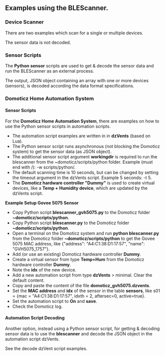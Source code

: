 ## Examples using the BLEScanner.

### Device Scanner
There are two examples which scan for a single or multiple devices.

The sensor data is not decoded.

### Sensor Scripts
The **Python sensor** scripts are used to get & decode the sensor data and run the BLEScanner as an external process.

The output, JSON object containing an array with one or more devices (sensors), is decoded according the data format specifications.

### Domoticz Home Automation System
#### Sensor Scripts
For the **Domoticz Home Automation System**, there are examples on how to use the Python sensor scripts in automation scripts.

* The automation script examples are written in in **dzVents** (based on Lua).
* The Python sensor script runs asynchronous (not blocking the Domoticz system) to get the sensor data (as JSON object).
* The additional sensor script argument **workingdir** is required to run the blescanner from the ~domoticz/scripts/python folder. Example (must end with /): -w scripts/python/.
* The default scanning time is 10 seconds, but can be changed by setting the timeout argument in the dzVents script. Example 5 seconds: -t 5.
* The **Domoticz hardware controller "Dummy"** is used to create virtual devices, like a **Temp + Humidity device**, which are updated by the dzVents script.

**Example Setup Govee 5075 Sensor**
* Copy Python script **blescanner_gvh5075.py** to the Domoticz folder **~domoticz/scripts/python**.
* Copy Python script **blescanner.py** to the Domoticz folder **~domoticz/scripts/python**.
* Open a terminal on the Domoticz system and run **python blescanner.py** from the Domoticz folder **~domoticz/scripts/python** to get the Govee 5075 MAC address, like  {"address": "A4:C1:38:D1:17:57", "name": "GVH5075_1757"}.
* Add (or use an existing) Domoticz hardware controller **Dummy**.
* Create a virtual sensor from type **Temp+Hum** from the Domoticz hardware controller **Dummy**.
* Note the **idx** of the new device.
* Add a new automation script from type **dzVents** > minimal. Clear the default content.
* Copy and paste the content of the file **domoticz_gvh5075.dzvents**.
* Set the **MAC address** and **idx** of the sensor in the table **sensors**, like s01 = {mac = "A4:C1:38:D1:17:57", idxth = 2, aftersec=0, active=true}.
* Set the automation script to **On** and **save**.
* Check the Domoticz log.

#### Automation Script Decoding
Another option, instead using a Python sensor script, for getting & decoding sensor data is to use the **blescanner** and decode the JSON object in the automation script dzVents.

See the decode dzVent script examples.



